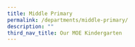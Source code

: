 ```yaml
---
title: Middle Primary
permalink: /departments/middle-primary/
description: ""
third_nav_title: Our MOE Kindergarten
---
```


